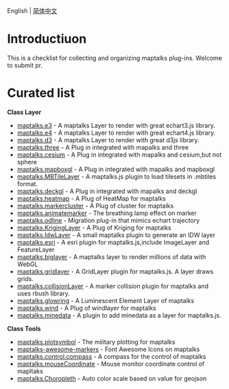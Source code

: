 English | [简体中文](./README-cn.md)

# Introductiuon
This is a checklist for collecting and organizing maptalks plug-ins. Welcome to submit pr.

# Curated list

**Class Layer**
- [maptalks.e3](https://github.com/maptalks/maptalks.e3) - A maptalks Layer to render with great echart3.js library.
- [maptalks.e4](https://github.com/maptalks/maptalks.e4) - A maptalks Layer to render with great echart4.js library.
- [maptalks.d3](https://github.com/maptalks/maptalks.d3) - A maptalks Layer to render with great d3js library.
- [maptalks.three](https://github.com/maptalks/maptalks.three) - A Plug in integrated with mapalks and three
- [maptalks.cesium](https://github.com/fuzhenn/maptalks.cesium) - A Plug in integrated with mapalks and cesium,but not sphere
- [maptalks.mapboxgl](https://github.com/maptalks/maptalks.mapboxgl) - A Plug in integrated with mapalks and mapboxgl
- [maptalks.MBTileLayer](https://github.com/deyihu/maptalks-MBTileLayer) - A maptalks.js plugin to load tilesets in .mbtiles format.
- [maptalks.deckgl](https://github.com/sakitam-gis/maptalks.deckgl) - A Plug in integrated with mapalks and deckgl
- [maptalks.heatmap](https://github.com/maptalks/maptalks.heatmap) - A Plug of HeatMap for maptalks
- [maptalks.markercluster](https://github.com/maptalks/maptalks.markercluster) - A Plug of cluster for maptalks
- [maptalks.animatemarker](https://github.com/maptalks/maptalks.animatemarker) - The breathing lamp effect on marker
- [maptalks.odline](https://github.com/maptalks/maptalks.odline) - Migration plug-in that mimics echart trajectory
- [maptalks.KrigingLayer](https://github.com/liubgithub/maptalks.KrigingLayer) - A Plug of Kriging for maptalks
- [maptalks.IdwLayer](https://github.com/zzcyrus/maptalks.IdwLayer) - A small maptalks plugin to generate an IDW layer
- [maptalks.esri](https://github.com/liubgithub/maptalks.esri) - A esri plugin for maptalks.js,include ImageLayer and FeatureLayer
- [maptalks.biglayer](https://github.com/liubgithub/maptalks.biglayer) - A maptalks layer to render millions of data with WebGL
- [maptalks.gridlayer](https://github.com/maptalks/maptalks.gridlayer) - A GridLayer plugin for maptalks.js. A layer draws grids.
- [maptalks.collisionLayer](https://github.com/ageeye-cn/maptalks.collisionLayer) - A marker collision plugin for maptalks and uses rbush library.
- [maptalks.glowring](https://github.com/liubgithub/maptalks.glowring) - A Luminescent Element Layer of maptalks
- [maptalks.wind](https://github.com/sakitam-gis/maptalks.wind) - A Plug of windlayer for maptalks
- [maptalks.minedata](https://github.com/sakitam-gis/maptalks.minedata) - A plugin to add minedata as a layer for maptalks.js.

**Class Tools**
- [maptalks.plotsymbol](https://github.com/fuzhenn/maptalks.plotsymbol) - The military plotting for maptalks
- [maptalks-awesome-markers](https://github.com/deyihu/maptalks-awesome-markers) - Font Awesome Icons on maptalks
- [maptalks.control.compass](https://github.com/cXiaof/maptalks.control.compass) - A compass for the control of maptalks
- [maptalks.mouseCoordinate](https://github.com/ageeye-cn/maptalks.mouseCoordinate) - Mouse monitor coordinate control of mapltaks
- [maptalks.Choropleth](https://github.com/zzcyrus/maptalks.Choropleth) - Auto color scale based on value for geojson
